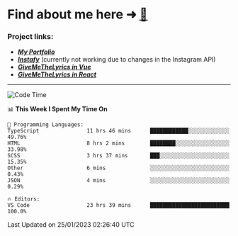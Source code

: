 # Find about me here ➜ [🧑](https://pauabella.dev)

### Project links:
- ***[My Portfolio](https://pauabella.dev)***
- ***[Instafy](https://instafy.me)*** (currently not working due to changes in the Instagram API)
- ***[GiveMeTheLyrics in Vue](https://lyrics.pauabella.dev)***
- ***[GiveMeTheLyrics in React](https://pauabella.dev/GiveMeTheLyrics)***

---
<!--START_SECTION:waka-->
![Code Time](http://img.shields.io/badge/Code%20Time-1%2C816%20hrs%2012%20mins-blue)

📊 **This Week I Spent My Time On** 

```text
💬 Programming Languages: 
TypeScript               11 hrs 46 mins      ████████████░░░░░░░░░░░░░   49.76% 
HTML                     8 hrs 2 mins        ████████░░░░░░░░░░░░░░░░░   33.98% 
SCSS                     3 hrs 37 mins       ███░░░░░░░░░░░░░░░░░░░░░░   15.35% 
Other                    6 mins              ░░░░░░░░░░░░░░░░░░░░░░░░░   0.43% 
JSON                     4 mins              ░░░░░░░░░░░░░░░░░░░░░░░░░   0.29%

🔥 Editors: 
VS Code                  23 hrs 39 mins      █████████████████████████   100.0%

```


 Last Updated on 25/01/2023 02:26:40 UTC
<!--END_SECTION:waka-->
